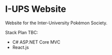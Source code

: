 # I-UPS Website
Website for the Inter-University Pokémon Society.

Stack Plan TBC:
- C# ASP.NET Core MVC
- React.js
